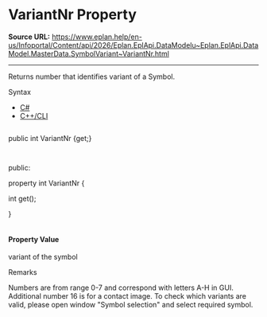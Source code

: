 # VariantNr Property

**Source URL:** https://www.eplan.help/en-us/Infoportal/Content/api/2026/Eplan.EplApi.DataModelu~Eplan.EplApi.DataModel.MasterData.SymbolVariant~VariantNr.html

---

Returns number that identifies variant of a Symbol.

Syntax

- [C#](#i-syntax-CS)
- [C++/CLI](#i-syntax-CPP2005)

```
```
public int VariantNr {get;}
```
```

```
```
public:

property int VariantNr {

   int get();

}
```
```

#### Property Value

variant of the symbol

Remarks

Numbers are from range 0-7 and correspond with letters A-H in GUI. Additional number 16 is for a contact image. To check which variants are valid, please open window "Symbol selection" and select required symbol.
